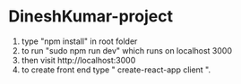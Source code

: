 # DineshKumar-project

1. type "npm install" in root folder
2. to run "sudo npm run dev"  which runs on localhost 3000
3. then visit http://localhost:3000 
4. to create front end type " create-react-app client ".
